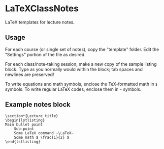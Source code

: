 # LaTeXClassNotes
LaTeX templates for lecture notes.

## Usage
For each course (or single set of notes), copy the "template" folder. Edit the "Settings" portion of the file as desired. 

For each class/note-taking session, make a new copy of the sample listing block. Type as you normally would within the block; tab spaces and newlines are preserved!

To write equations and math symbols, enclose the TeX-formatted math in `$` symbols. To write regular LaTeX codes, enclose them in `~` symbols.

## Example notes block
```
\section*{Lecture title}
\begin{lstlisting}
Main bullet point
	Sub-point
	Some LaTeX command ~\LaTeX~
	Some math $ \frac{1}{2} $
\end{lstlisting}
```